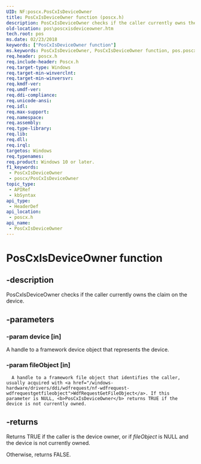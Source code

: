 ```yaml
---
UID: NF:poscx.PosCxIsDeviceOwner
title: PosCxIsDeviceOwner function (poscx.h)
description: PosCxIsDeviceOwner checks if the caller currently owns the claim on the device.
old-location: pos\poscxisdeviceowner.htm
tech.root: pos
ms.date: 02/23/2018
keywords: ["PosCxIsDeviceOwner function"]
ms.keywords: PosCxIsDeviceOwner, PosCxIsDeviceOwner function, pos.poscxisdeviceowner, poscx/PosCxIsDeviceOwner
req.header: poscx.h
req.include-header: Poscx.h
req.target-type: Windows
req.target-min-winverclnt: 
req.target-min-winversvr: 
req.kmdf-ver: 
req.umdf-ver: 
req.ddi-compliance: 
req.unicode-ansi: 
req.idl: 
req.max-support: 
req.namespace: 
req.assembly: 
req.type-library: 
req.lib: 
req.dll: 
req.irql: 
targetos: Windows
req.typenames: 
req.product: Windows 10 or later.
f1_keywords:
 - PosCxIsDeviceOwner
 - poscx/PosCxIsDeviceOwner
topic_type:
 - APIRef
 - kbSyntax
api_type:
 - HeaderDef
api_location:
 - poscx.h
api_name:
 - PosCxIsDeviceOwner
---
```


# PosCxIsDeviceOwner function


## -description

PosCxIsDeviceOwner checks if the caller currently owns the claim on the device.

## -parameters

### -param device [in]


A handle to a framework device object that represents the device.

### -param fileObject [in]


      A handle to a framework file object that identifies the caller, usually acquired with <a href="/windows-hardware/drivers/ddi/wdfrequest/nf-wdfrequest-wdfrequestgetfileobject">WdfRequestGetFileObject</a>. If this parameter is NULL, <b>PosCxIsDeviceOwner</b> returns TRUE if the device is not currently owned.

## -returns

Returns TRUE if the caller is the device owner, or if <i>fileObject</i> is NULL and the device is not currently owned.

Otherwise, returns FALSE.

